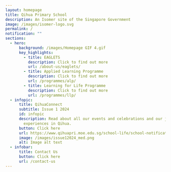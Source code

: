 ```yaml
---
layout: homepage
title: Qihua Primary School
description: An Isomer site of the Singapore Government
image: /images/isomer-logo.svg
permalink: /
notification: ""
sections:
  - hero:
      background: /images/Homepage GIF 4.gif
      key_highlights:
        - title: EAGLETS
          description: Click to find out more
          url: /about-us/eaglets/
        - title: Applied Learning Programme
          description: Click to find out more
          url: /programmes/alp/
        - title: Learning for Life Programme
          description: Click to find out more
          url: /programmes/llp/
  - infopic:
      title: QihuaConnect
      subtitle: Issue 1 2024
      id: infopic
      description: Read about all our events and celebrations and our joyful learning
        experiences in Qihua.
      button: Click here
      url: https://www.qihuapri.moe.edu.sg/school-life/school-notifications/
      image: /images/issue12024_med.png
      alt: Image alt text
  - infobar:
      title: Contact Us
      button: Click here
      url: /contact-us
---
```

